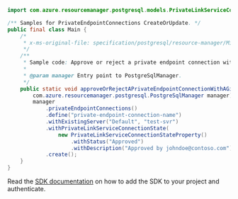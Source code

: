 ```java
import com.azure.resourcemanager.postgresql.models.PrivateLinkServiceConnectionStateProperty;

/** Samples for PrivateEndpointConnections CreateOrUpdate. */
public final class Main {
    /*
     * x-ms-original-file: specification/postgresql/resource-manager/Microsoft.DBforPostgreSQL/stable/2018-06-01/examples/PrivateEndpointConnectionUpdate.json
     */
    /**
     * Sample code: Approve or reject a private endpoint connection with a given name.
     *
     * @param manager Entry point to PostgreSqlManager.
     */
    public static void approveOrRejectAPrivateEndpointConnectionWithAGivenName(
        com.azure.resourcemanager.postgresql.PostgreSqlManager manager) {
        manager
            .privateEndpointConnections()
            .define("private-endpoint-connection-name")
            .withExistingServer("Default", "test-svr")
            .withPrivateLinkServiceConnectionState(
                new PrivateLinkServiceConnectionStateProperty()
                    .withStatus("Approved")
                    .withDescription("Approved by johndoe@contoso.com"))
            .create();
    }
}
```

Read the [SDK documentation](https://github.com/Azure/azure-sdk-for-java/blob/azure-resourcemanager-postgresql_1.0.2/sdk/postgresql/azure-resourcemanager-postgresql/README.md) on how to add the SDK to your project and authenticate.
